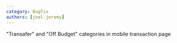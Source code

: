 ```yaml
---
category: Bugfix
authors: [joel-jeremy]
---
```


"Transafer" and "Off Budget" categories in mobile transaction page
